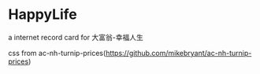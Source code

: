# HappyLife

a internet record card for 大富翁-幸福人生

css from ac-nh-turnip-prices(https://github.com/mikebryant/ac-nh-turnip-prices)
